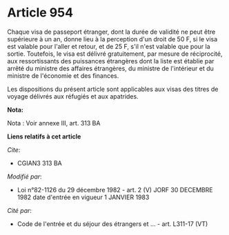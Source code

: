 # Article 954

Chaque visa de passeport étranger, dont la durée de validité ne peut être supérieure à un an, donne lieu à la perception d'un
droit de 50 F, si le visa est valable pour l'aller et retour, et de 25 F, s'il n'est valable que pour la sortie. Toutefois,
le visa est délivré gratuitement, par mesure de réciprocité, aux ressortissants des puissances étrangères dont la liste est
établie par arrêté du ministre des affaires étrangères, du ministre de l'intérieur et du ministre de l'économie et des
finances.

Les dispositions du présent article sont applicables aux visas des titres de voyage délivrés aux réfugiés et aux apatrides.

**Nota:**

Nota : Voir annexe III, art. 313 BA

**Liens relatifs à cet article**

_Cite_:

  - CGIAN3 313 BA

_Modifié par_:

  - Loi n°82-1126 du 29 décembre 1982 - art. 2 (V) JORF 30 DECEMBRE 1982 date d'entrée en vigueur 1 JANVIER 1983

_Cité par_:

  - Code de l'entrée et du séjour des étrangers et ... - art. L311-17 (VT)
